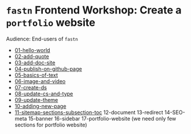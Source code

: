 # `fastn` Frontend Workshop: Create a `portfolio` website

Audience: End-users of `fastn`

- [01-hello-world](/a-website/01-hello-world/)
- [02-add-quote](/a-website/02-add-quote/)
- [03-add-doc-site](/a-website/03-add-doc-site/)
- [04-publish-on-github-page](/a-website/04-publish-on-github-page/)
- [05-basics-of-text](/a-website/05-basics-of-text/)
- [06-image-and-video](/a-website/06-image-and-video/)
- [07-create-ds](/a-website/07-create-ds/)
- [08-update-cs-and-type](/a-website/08-update-cs-and-type/)
- [09-update-theme](/a-website/09-update-theme/)
- [10-adding-new-page](/a-website/10-adding-new-page/)
- [11-sitemap-sections-subsection-toc](/a-website/11-sitemap-sections-subsection-toc/)
12-document
13-redirect
14-SEO-meta
15-banner
16-sidebar
17-portfolio-website (we need only few sections for portfolio website)